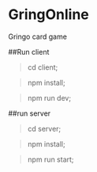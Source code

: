 # GringOnline
Gringo card game

##Run client

> cd client;

>  npm install;

> npm run dev;

##run server

> cd server;

> npm install;

> npm run start;
